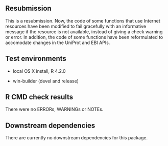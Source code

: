 ## Resubmission

This is a resubmission. Now, the code of some functions that use Internet resources have  been modified to fail gracefully with an informative message if the resource is not available, instead of giving a check warning or error. In addition, the code of some functions have been reformulated to accomodate changes in the UniProt and EBI APIs.


## Test environments

* local OS X install, R 4.2.0

* win-builder (devel and release)

## R CMD check results

There were no ERRORs, WARNINGs or NOTEs. 


## Downstream dependencies

There are currently no downstream dependencies for this package.
